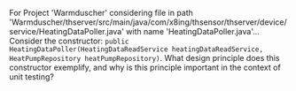 For Project 'Warmduscher' considering file in path 'Warmduscher/thserver/src/main/java/com/x8ing/thsensor/thserver/device/service/HeatingDataPoller.java' with name 'HeatingDataPoller.java'... 
Consider the constructor: `public HeatingDataPoller(HeatingDataReadService heatingDataReadService, HeatPumpRepository heatPumpRepository)`. What design principle does this constructor exemplify, and why is this principle important in the context of unit testing?